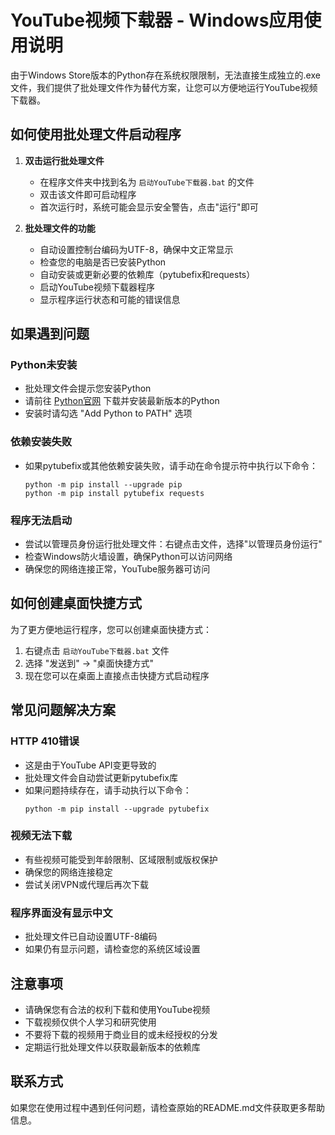 # YouTube视频下载器 - Windows应用使用说明

由于Windows Store版本的Python存在系统权限限制，无法直接生成独立的.exe文件，我们提供了批处理文件作为替代方案，让您可以方便地运行YouTube视频下载器。

## 如何使用批处理文件启动程序

1. **双击运行批处理文件**
   - 在程序文件夹中找到名为 `启动YouTube下载器.bat` 的文件
   - 双击该文件即可启动程序
   - 首次运行时，系统可能会显示安全警告，点击"运行"即可

2. **批处理文件的功能**
   - 自动设置控制台编码为UTF-8，确保中文正常显示
   - 检查您的电脑是否已安装Python
   - 自动安装或更新必要的依赖库（pytubefix和requests）
   - 启动YouTube视频下载器程序
   - 显示程序运行状态和可能的错误信息

## 如果遇到问题

### Python未安装
- 批处理文件会提示您安装Python
- 请前往 [Python官网](https://www.python.org/downloads/) 下载并安装最新版本的Python
- 安装时请勾选 "Add Python to PATH" 选项

### 依赖安装失败
- 如果pytubefix或其他依赖安装失败，请手动在命令提示符中执行以下命令：
  ```
  python -m pip install --upgrade pip
  python -m pip install pytubefix requests
  ```

### 程序无法启动
- 尝试以管理员身份运行批处理文件：右键点击文件，选择"以管理员身份运行"
- 检查Windows防火墙设置，确保Python可以访问网络
- 确保您的网络连接正常，YouTube服务器可访问

## 如何创建桌面快捷方式

为了更方便地运行程序，您可以创建桌面快捷方式：

1. 右键点击 `启动YouTube下载器.bat` 文件
2. 选择 "发送到" -> "桌面快捷方式"
3. 现在您可以在桌面上直接点击快捷方式启动程序

## 常见问题解决方案

### HTTP 410错误
- 这是由于YouTube API变更导致的
- 批处理文件会自动尝试更新pytubefix库
- 如果问题持续存在，请手动执行以下命令：
  ```
  python -m pip install --upgrade pytubefix
  ```

### 视频无法下载
- 有些视频可能受到年龄限制、区域限制或版权保护
- 确保您的网络连接稳定
- 尝试关闭VPN或代理后再次下载

### 程序界面没有显示中文
- 批处理文件已自动设置UTF-8编码
- 如果仍有显示问题，请检查您的系统区域设置

## 注意事项

- 请确保您有合法的权利下载和使用YouTube视频
- 下载视频仅供个人学习和研究使用
- 不要将下载的视频用于商业目的或未经授权的分发
- 定期运行批处理文件以获取最新版本的依赖库

## 联系方式

如果您在使用过程中遇到任何问题，请检查原始的README.md文件获取更多帮助信息。